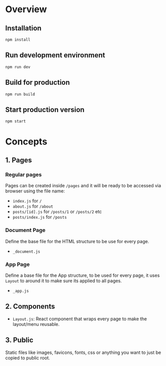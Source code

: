 # Overview

## Installation

```
npm install
```

## Run development environment

```
npm run dev
```

## Build for production

```
npm run build
```

## Start production version

```
npm start
```

# Concepts

## 1. Pages

### Regular pages

Pages can be created inside `/pages` and it will be ready to be accessed via browser using the file name:

- `index.js` for `/`
- `about.js` for `/about`
- `posts/[id].js` for `/posts/1` or `/posts/2` etc
- `posts/index.js` for `/posts`

### Document Page

Define the base file for the HTML structure to be use for every page.

- `_document.js`

### App Page

Define a base file for the App structure, to be used for every page, it uses `Layout` to around it to make sure its applied to all pages.

- `_app.js`

## 2. Components

- `Layout.js`: React component that wraps every page to make the layout/menu reusable.

## 3. Public

Static files like images, favicons, fonts, css or anything you want to just be copied to public root.
